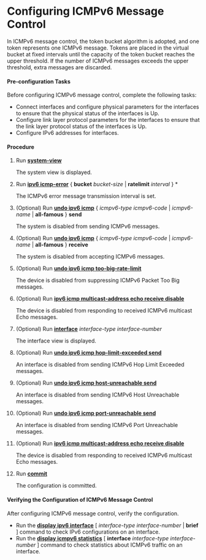 Configuring ICMPv6 Message Control
==================================

In ICMPv6 message control, the token bucket algorithm is adopted, and one token represents one ICMPv6 message. Tokens are placed in the virtual bucket at fixed intervals until the capacity of the token bucket reaches the upper threshold. If the number of ICMPv6 messages exceeds the upper threshold, extra messages are discarded.

#### Pre-configuration Tasks

Before configuring ICMPv6 message control, complete the following tasks:

* Connect interfaces and configure physical parameters for the interfaces to ensure that the physical status of the interfaces is Up.
* Configure link layer protocol parameters for the interfaces to ensure that the link layer protocol status of the interfaces is Up.
* Configure IPv6 addresses for interfaces.

#### Procedure

1. Run [**system-view**](cmdqueryname=system-view)
   
   
   
   The system view is displayed.
2. Run [**ipv6 icmp-error**](cmdqueryname=ipv6+icmp-error+bucket+ratelimit) { **bucket** *bucket-size* | **ratelimit** *interval* } \*
   
   
   
   The ICMPv6 error message transmission interval is set.
3. (Optional) Run [**undo ipv6 icmp**](cmdqueryname=undo+ipv6+icmp+all-famous+send) { *icmpv6-type* *icmpv6-code* | *icmpv6-name* | **all-famous** } **send**
   
   
   
   The system is disabled from sending ICMPv6 messages.
4. (Optional) Run [**undo ipv6 icmp**](cmdqueryname=undo+ipv6+icmp+all-famous+receive) { *icmpv6-type* *icmpv6-code* | *icmpv6-name* | **all-famous** } **receive**
   
   
   
   The system is disabled from accepting ICMPv6 messages.
5. (Optional) Run [**undo ipv6 icmp too-big-rate-limit**](cmdqueryname=undo+ipv6+icmp+too-big-rate-limit)
   
   
   
   The device is disabled from suppressing ICMPv6 Packet Too Big messages.
6. (Optional) Run [**ipv6 icmp multicast-address echo receive disable**](cmdqueryname=ipv6+icmp+multicast-address+echo+receive+disable)
   
   
   
   The device is disabled from responding to received ICMPv6 multicast Echo messages.
7. (Optional) Run [**interface**](cmdqueryname=interface) *interface-type* *interface-number*
   
   
   
   The interface view is displayed.
8. (Optional) Run [**undo ipv6 icmp hop-limit-exceeded send**](cmdqueryname=undo+ipv6+icmp+hop-limit-exceeded+send)
   
   
   
   An interface is disabled from sending ICMPv6 Hop Limit Exceeded messages.
9. (Optional) Run [**undo ipv6 icmp host-unreachable send**](cmdqueryname=undo+ipv6+icmp+host-unreachable+send)
   
   
   
   An interface is disabled from sending ICMPv6 Host Unreachable messages.
10. (Optional) Run [**undo ipv6 icmp port-unreachable send**](cmdqueryname=undo+ipv6+icmp+port-unreachable+send)
    
    
    
    An interface is disabled from sending ICMPv6 Port Unreachable messages.
11. (Optional) Run [**ipv6 icmp multicast-address echo receive disable**](cmdqueryname=ipv6+icmp+multicast-address+echo+receive+disable)
    
    
    
    The device is disabled from responding to received ICMPv6 multicast Echo messages.
12. Run [**commit**](cmdqueryname=commit)
    
    
    
    The configuration is committed.

#### Verifying the Configuration of ICMPv6 Message Control

After configuring ICMPv6 message control, verify the configuration.

* Run the [**display ipv6 interface**](cmdqueryname=display+ipv6+interface+brief) [ *interface-type* *interface-number* | **brief** ] command to check IPv6 configurations on an interface.
* Run the [**display icmpv6 statistics**](cmdqueryname=display+icmpv6+statistics) [ **interface** *interface-type* *interface-number* ] command to check statistics about ICMPv6 traffic on an interface.